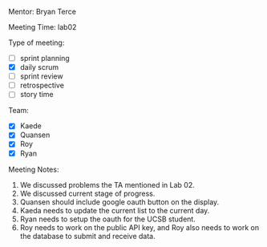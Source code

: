 Mentor: Bryan Terce

Meeting Time: lab02

Type of meeting: 

- [ ] sprint planning
- [x] daily scrum
- [ ] sprint review
- [ ] retrospective
- [ ] story time

Team: 

- [x] Kaede
- [x] Quansen
- [x] Roy
- [x] Ryan

Meeting Notes:

1. We discussed problems the TA mentioned in Lab 02.
2. We discussed current stage of progress. 
3. Quansen should include google oauth button on the display. 
4. Kaeda needs to update the current list to the current day. 
5. Ryan needs to setup the oauth for the UCSB student. 
6. Roy needs to work on the public API key, and Roy also needs to work on the database to submit and receive data.
